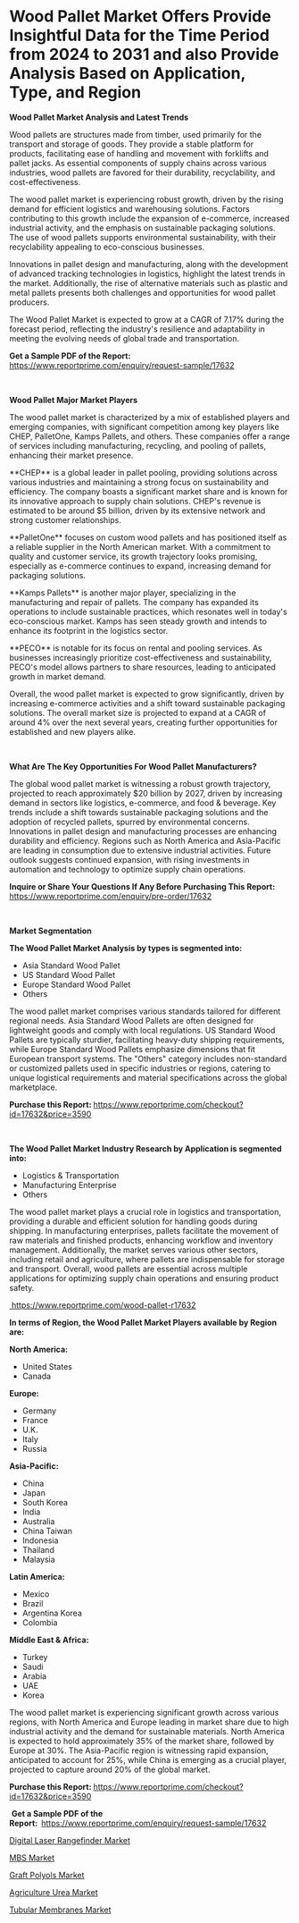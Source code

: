 <p><h1>Wood Pallet Market Offers Provide Insightful Data for the Time Period from 2024 to 2031 and also Provide Analysis Based on Application, Type, and Region</h1></p><p><strong>Wood Pallet Market Analysis and Latest Trends</strong></p>
<p><p>Wood pallets are structures made from timber, used primarily for the transport and storage of goods. They provide a stable platform for products, facilitating ease of handling and movement with forklifts and pallet jacks. As essential components of supply chains across various industries, wood pallets are favored for their durability, recyclability, and cost-effectiveness.</p><p>The wood pallet market is experiencing robust growth, driven by the rising demand for efficient logistics and warehousing solutions. Factors contributing to this growth include the expansion of e-commerce, increased industrial activity, and the emphasis on sustainable packaging solutions. The use of wood pallets supports environmental sustainability, with their recyclability appealing to eco-conscious businesses.</p><p>Innovations in pallet design and manufacturing, along with the development of advanced tracking technologies in logistics, highlight the latest trends in the market. Additionally, the rise of alternative materials such as plastic and metal pallets presents both challenges and opportunities for wood pallet producers.</p><p>The Wood Pallet Market is expected to grow at a CAGR of 7.17% during the forecast period, reflecting the industry's resilience and adaptability in meeting the evolving needs of global trade and transportation.</p></p>
<p><strong>Get a Sample PDF of the Report:&nbsp;</strong> <a href="https://www.reportprime.com/enquiry/request-sample/17632?utm_campaign=1169&utm_medium=2&utm_source=Github&utm_content=ia&utm_term=19112024&utm_id=wood-pallet">https://www.reportprime.com/enquiry/request-sample/17632</a></p>
<p>&nbsp;</p>
<p><strong>Wood Pallet Major Market Players</strong></p>
<p><p>The wood pallet market is characterized by a mix of established players and emerging companies, with significant competition among key players like CHEP, PalletOne, Kamps Pallets, and others. These companies offer a range of services including manufacturing, recycling, and pooling of pallets, enhancing their market presence.</p><p>**CHEP** is a global leader in pallet pooling, providing solutions across various industries and maintaining a strong focus on sustainability and efficiency. The company boasts a significant market share and is known for its innovative approach to supply chain solutions. CHEP's revenue is estimated to be around $5 billion, driven by its extensive network and strong customer relationships.</p><p>**PalletOne** focuses on custom wood pallets and has positioned itself as a reliable supplier in the North American market. With a commitment to quality and customer service, its growth trajectory looks promising, especially as e-commerce continues to expand, increasing demand for packaging solutions.</p><p>**Kamps Pallets** is another major player, specializing in the manufacturing and repair of pallets. The company has expanded its operations to include sustainable practices, which resonates well in today's eco-conscious market. Kamps has seen steady growth and intends to enhance its footprint in the logistics sector.</p><p>**PECO** is notable for its focus on rental and pooling services. As businesses increasingly prioritize cost-effectiveness and sustainability, PECO's model allows partners to share resources, leading to anticipated growth in market demand.</p><p>Overall, the wood pallet market is expected to grow significantly, driven by increasing e-commerce activities and a shift toward sustainable packaging solutions. The overall market size is projected to expand at a CAGR of around 4% over the next several years, creating further opportunities for established and new players alike. </p></p>
<p>&nbsp;</p>
<p><strong>What Are The Key Opportunities For Wood Pallet Manufacturers?</strong></p>
<p><p>The global wood pallet market is witnessing a robust growth trajectory, projected to reach approximately $20 billion by 2027, driven by increasing demand in sectors like logistics, e-commerce, and food & beverage. Key trends include a shift towards sustainable packaging solutions and the adoption of recycled pallets, spurred by environmental concerns. Innovations in pallet design and manufacturing processes are enhancing durability and efficiency. Regions such as North America and Asia-Pacific are leading in consumption due to extensive industrial activities. Future outlook suggests continued expansion, with rising investments in automation and technology to optimize supply chain operations.</p></p>
<p><strong>Inquire or Share Your Questions If Any Before Purchasing This Report:</strong> <a href="https://www.reportprime.com/enquiry/pre-order/17632?utm_campaign=1169&utm_medium=2&utm_source=Github&utm_content=ia&utm_term=19112024&utm_id=wood-pallet">https://www.reportprime.com/enquiry/pre-order/17632</a></p>
<p>&nbsp;</p>
<p><strong>Market Segmentation</strong></p>
<p><strong>The Wood Pallet Market Analysis by types is segmented into:</strong></p>
<p><ul><li>Asia Standard Wood Pallet</li><li>US Standard Wood Pallet</li><li>Europe Standard Wood Pallet</li><li>Others</li></ul></p>
<p><p>The wood pallet market comprises various standards tailored for different regional needs. Asia Standard Wood Pallets are often designed for lightweight goods and comply with local regulations. US Standard Wood Pallets are typically sturdier, facilitating heavy-duty shipping requirements, while Europe Standard Wood Pallets emphasize dimensions that fit European transport systems. The "Others" category includes non-standard or customized pallets used in specific industries or regions, catering to unique logistical requirements and material specifications across the global marketplace.</p></p>
<p><strong>Purchase this Report:&nbsp;</strong><a href="https://www.reportprime.com/checkout?id=17632&price=3590&utm_campaign=1169&utm_medium=2&utm_source=Github&utm_content=ia&utm_term=19112024&utm_id=wood-pallet">https://www.reportprime.com/checkout?id=17632&price=3590</a></p>
<p>&nbsp;</p>
<p><strong>The Wood Pallet Market Industry Research by Application is segmented into:</strong></p>
<p><ul><li>Logistics & Transportation</li><li>Manufacturing Enterprise</li><li>Others</li></ul></p>
<p><p>The wood pallet market plays a crucial role in logistics and transportation, providing a durable and efficient solution for handling goods during shipping. In manufacturing enterprises, pallets facilitate the movement of raw materials and finished products, enhancing workflow and inventory management. Additionally, the market serves various other sectors, including retail and agriculture, where pallets are indispensable for storage and transport. Overall, wood pallets are essential across multiple applications for optimizing supply chain operations and ensuring product safety.</p></p>
<p><a href="https://www.reportprime.com/wood-pallet-r17632?utm_campaign=1169&utm_medium=2&utm_source=Github&utm_content=ia&utm_term=19112024&utm_id=wood-pallet">&nbsp;https://www.reportprime.com/wood-pallet-r17632</a></p>
<p><strong>In terms of Region, the Wood Pallet Market Players available by Region are:</strong></p>
<p>
    <p> <strong> North America: </strong>
        <ul>
            <li>United States</li>
            <li>Canada</li>
        </ul>
        </p> 
    <p> <strong> Europe: </strong>
        <ul>
            <li>Germany</li>
            <li>France</li>
            <li>U.K.</li>
            <li>Italy</li>
            <li>Russia</li>
        </ul>
        </p> 
    <p> <strong> Asia-Pacific: </strong>
        <ul>
            <li>China</li>
            <li>Japan</li>
            <li>South Korea</li>
            <li>India</li>
            <li>Australia</li>
            <li>China Taiwan</li>
            <li>Indonesia</li>
            <li>Thailand</li>
            <li>Malaysia</li>
        </ul>
        </p> 
    <p> <strong> Latin America: </strong>
        <ul>
            <li>Mexico</li>
            <li>Brazil</li>
            <li>Argentina Korea</li>
            <li>Colombia</li>
        </ul>
        </p> 
    <p> <strong> Middle East & Africa: </strong>
        <ul>
            <li>Turkey</li>
            <li>Saudi</li>
            <li>Arabia</li>
            <li>UAE</li>
            <li>Korea</li>
        </ul>
    </p>
    </p>
<p><p>The wood pallet market is experiencing significant growth across various regions, with North America and Europe leading in market share due to high industrial activity and the demand for sustainable materials. North America is expected to hold approximately 35% of the market share, followed by Europe at 30%. The Asia-Pacific region is witnessing rapid expansion, anticipated to account for 25%, while China is emerging as a crucial player, projected to capture around 20% of the global market.</p></p>
<p><strong>Purchase this Report: </strong><a href="https://www.reportprime.com/checkout?id=17632&price=3590&utm_campaign=1169&utm_medium=2&utm_source=Github&utm_content=ia&utm_term=19112024&utm_id=wood-pallet">https://www.reportprime.com/checkout?id=17632&price=3590</a></p>
<p>&nbsp;<strong>Get a Sample PDF of the Report:&nbsp;&nbsp;</strong><a href="https://www.reportprime.com/enquiry/request-sample/17632?utm_campaign=1169&utm_medium=2&utm_source=Github&utm_content=ia&utm_term=19112024&utm_id=wood-pallet">https://www.reportprime.com/enquiry/request-sample/17632</a></p>
<p><strong></strong></p>
<p><p><a href="https://issuu.com/reportprime-2/docs/digital-laser-rangefinder-market-si_0b588e114253dc?utm_campaign=1169&utm_medium=2&utm_source=Github&utm_content=ia&utm_term=19112024&utm_id=wood-pallet">Digital Laser Rangefinder Market</a></p><p><a href="https://www.linkedin.com/pulse/mbs-market-size-growth-trends-statistics-forecasts-2024-aumke?utm_campaign=1169&utm_medium=2&utm_source=Github&utm_content=ia&utm_term=19112024&utm_id=wood-pallet">MBS Market</a></p><p><a href="https://www.linkedin.com/pulse/graft-polyols-market-size-share-trends-analysis-report-end-use-ohyre?utm_campaign=1169&utm_medium=2&utm_source=Github&utm_content=ia&utm_term=19112024&utm_id=wood-pallet">Graft Polyols Market</a></p><p><a href="https://issuu.com/reportprime-2/docs/agriculture-urea-market-size-2030.p_4d3995fecaa021?utm_campaign=1169&utm_medium=2&utm_source=Github&utm_content=ia&utm_term=19112024&utm_id=wood-pallet">Agriculture Urea Market</a></p><p><a href="https://www.linkedin.com/pulse/unveiling-market-trends-global-tubular-membranes-growth-80bje?utm_campaign=1169&utm_medium=2&utm_source=Github&utm_content=ia&utm_term=19112024&utm_id=wood-pallet">Tubular Membranes Market</a></p></p>